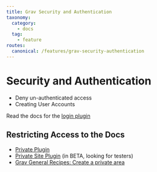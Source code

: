 ```yaml
---
title: Grav Security and Authentication
taxonomy:
  category: 
    - docs
  tag:
    - feature
routes:
  canonical: /features/grav-security-authentication
---
```

# Security and Authentication

* Deny un-authenticated access
* Creating User Accounts

Read the docs for the [login plugin](https://github.com/getgrav/grav-plugin-login)

## Restricting Access to the Docs

* [Private Plugin](https://github.com/Diyzzuf/grav-plugin-private)
* [Private Site Plugin](https://github.com/Diyzzuf/grav-plugin-private-site) (in BETA, looking for testers)
* [Grav General Recipes: Create a private area](https://learn.getgrav.org/cookbook/general-recipes#create-a-private-area)

## 